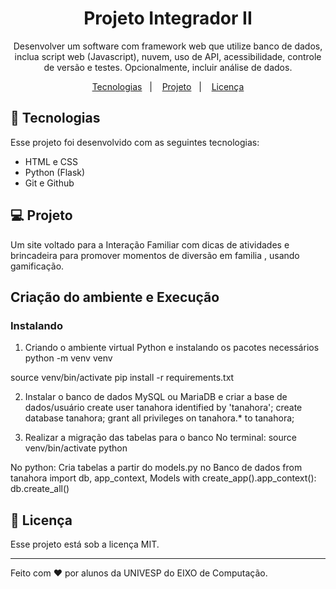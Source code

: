 <h1 align="center"> Projeto Integrador II</h1>

<p align="center">
Desenvolver um software com framework web que utilize banco de dados, inclua script web (Javascript), nuvem, uso de API, acessibilidade, controle de versão e testes. Opcionalmente, incluir análise de dados.
</p>

<p align="center">
  <a href="#-tecnologias">Tecnologias</a>&nbsp;&nbsp;&nbsp;|&nbsp;&nbsp;&nbsp;
  <a href="#-projeto">Projeto</a>&nbsp;&nbsp;&nbsp;|&nbsp;&nbsp;&nbsp;
  <a href="#memo-licença">Licença</a>
</p>


## 🚀 Tecnologias

Esse projeto foi desenvolvido com as seguintes tecnologias:

- HTML e CSS
- Python (Flask)
- Git e Github

## 💻 Projeto

Um site voltado para a Interação Familiar com dicas de atividades e brincadeira para promover momentos de diversão em familia , usando gamificação.

## Criação do ambiente e Execução

### Instalando

1. Criando o ambiente virtual Python e instalando os pacotes necessários
python -m venv venv

source venv/bin/activate
pip install -r requirements.txt


2. Instalar o banco de dados MySQL ou MariaDB e criar a base de dados/usuário
create user tanahora identified by 'tanahora';
create database tanahora;
grant all privileges on tanahora.* to tanahora;


3. Realizar a migração das tabelas para o banco
No terminal:
source venv/bin/activate
python

No python: Cria tabelas a partir do models.py no Banco de dados
from tanahora import db, app_context, Models 
with create_app().app_context():
  db.create_all()

## :memo: Licença

Esse projeto está sob a licença MIT.

---

Feito com ♥ por alunos da UNIVESP do EIXO de Computação.
